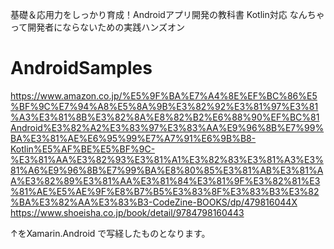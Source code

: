 基礎＆応用力をしっかり育成！Androidアプリ開発の教科書 Kotlin対応 なんちゃって開発者にならないための実践ハンズオン

# AndroidSamples
https://www.amazon.co.jp/%E5%9F%BA%E7%A4%8E%EF%BC%86%E5%BF%9C%E7%94%A8%E5%8A%9B%E3%82%92%E3%81%97%E3%81%A3%E3%81%8B%E3%82%8A%E8%82%B2%E6%88%90%EF%BC%81Android%E3%82%A2%E3%83%97%E3%83%AA%E9%96%8B%E7%99%BA%E3%81%AE%E6%95%99%E7%A7%91%E6%9B%B8-Kotlin%E5%AF%BE%E5%BF%9C-%E3%81%AA%E3%82%93%E3%81%A1%E3%82%83%E3%81%A3%E3%81%A6%E9%96%8B%E7%99%BA%E8%80%85%E3%81%AB%E3%81%AA%E3%82%89%E3%81%AA%E3%81%84%E3%81%9F%E3%82%81%E3%81%AE%E5%AE%9F%E8%B7%B5%E3%83%8F%E3%83%B3%E3%82%BA%E3%82%AA%E3%83%B3-CodeZine-BOOKS/dp/479816044X
https://www.shoeisha.co.jp/book/detail/9784798160443

↑をXamarin.Android で写経したものとなります。
